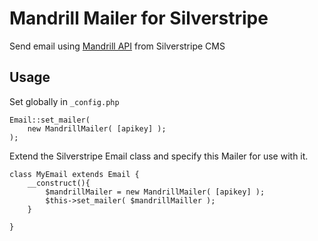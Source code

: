 Mandrill Mailer for Silverstripe
================================

Send email using [Mandrill API](https://mandrillapp.com/docs/ "Mandrill API Docs") from Silverstripe CMS

Usage
-----

Set globally in `_config.php`

    Email::set_mailer(
        new MandrillMailer( [apikey] );
    );

Extend the Silverstripe Email class and specify this Mailer for use with it.

    class MyEmail extends Email {
        __construct(){
            $mandrillMailer = new MandrillMailer( [apikey] );
            $this->set_mailer( $mandrillMailler );
        }

    }

